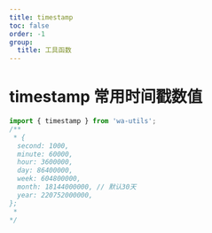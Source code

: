 ```yaml
---
title: timestamp
toc: false
order: -1
group:
  title: 工具函数
---
```


# timestamp 常用时间戳数值

```typescript
import { timestamp } from 'wa-utils';
/**
 * {
  second: 1000,
  minute: 60000,
  hour: 3600000,
  day: 86400000,
  week: 604800000,
  month: 18144000000, // 默认30天
  year: 220752000000,
};
 * 
*/
```
